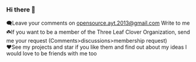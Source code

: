 ### Hi there 👋


🗨️Leave your comments on opensource.ayt.2013@gmail.com Write to me                                                      
☘️If you want to be a member of the Three Leaf Clover Organization, send me your request (Comments>discussions>membership request)                                                                               
❤️See my projects and star if you like them and find out about my ideas I would love to be friends with me too      








